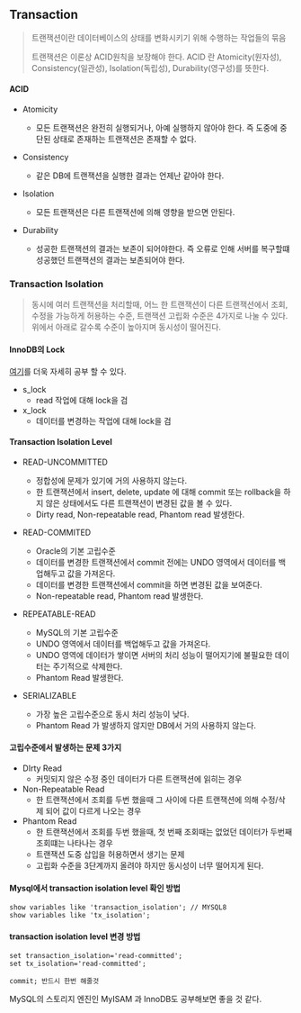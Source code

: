 ## Transaction

> 트랜잭션이란 데이터베이스의 상태를 변화시키기 위해 수행하는 작업들의 묶음
>
> 트랜잭션은 이론상 ACID원칙을 보장해야 한다. ACID 란 Atomicity(원자성), Consistency(일관성), Isolation(독립성), Durability(영구성)를 뜻한다.

#### ACID

* Atomicity

  * 모든 트랜잭션은 완전히 실행되거나, 아예 실행하지 않아야 한다. 즉 도중에 중단된 상태로 존재하는 트랜잭션은 존재할 수 없다.

* Consistency

  * 같은 DB에 트랜잭션을 실행한 결과는 언제난 같아야 한다.

* Isolation

  * 모든 트랜잭션은 다른 트랜잭션에 의해 영향을 받으면 안된다. 

* Durability

  * 성공한 트랜잭션의 결과는 보존이 되어야한다. 즉 오류로 인해 서버를 복구할떄 성공했던 트랜잭션의 결과는 보존되어야 한다.

  

### Transaction Isolation

> 동시에 여러 트랜잭션을 처리할때, 어느 한 트랜잭션이 다른 트랜잭션에서 조회, 수정을 가능하게 허용하는 수준, 트랜잭션 고립화 수준은 4가지로 나눌 수 있다. 위에서 아래로 갈수록 수준이 높아지며 동시성이 떨어진다.

#### InnoDB의 Lock

[여기](https://suhwan.dev/2019/06/09/transaction-isolation-level-and-lock/)를 더욱 자세히 공부 할 수 있다.

* s_lock
  * read 작업에 대해 lock을 검
* x_lock
  * 데이터를 변경하는 작업에 대해 lock을 검



#### Transaction Isolation Level

* READ-UNCOMMITTED
  * 정합성에 문제가 있기에 거의 사용하지 않는다.
  * 한 트랜잭션에서 insert, delete, update 에 대해 commit 또는 rollback을 하지 않은 상태에서도 다른 트랜잭션이 변경된 값을 볼 수 있다.
  * Dirty read, Non-repeatable read, Phantom read 발생한다.
* READ-COMMITED
  * Oracle의 기본 고립수준
  * 데이터를 변경한 트랜잭션에서 commit 전에는 UNDO 영역에서 데이터를 백업해두고 값을 가져온다.
  * 데이터를 변경한 트랜잭션에서 commit을 하면 변경된 값을 보여준다.
  * Non-repeatable read, Phantom read 발생한다.

* REPEATABLE-READ
  * MySQL의 기본 고립수준
  * UNDO 영역에서 데이터를 백업해두고 값을 가져온다.
  * UNDO 영역에 데이터가 쌓이면 서버의 처리 성능이 떨어지기에 불필요한 데이터는 주기적으로 삭제한다.
  * Phantom Read 발생한다.
* SERIALIZABLE
  * 가장 높은 고립수준으로 동시 처리 성능이 낮다.
  * Phantom Read 가 발생하지 않지만 DB에서 거의 사용하지 않는다.

#### 고립수준에서 발생하는 문제 3가지

* DIrty Read
  * 커밋되지 않은 수정 중인 데이터가 다른 트랜잭션에 읽히는 경우 
* Non-Repeatable Read
  * 한 트랜잭션에서 조회를 두번 했을때 그 사이에 다른 트랜잭션에 의해 수정/삭제 되어 값이 다르게 나오는 경우
* Phantom Read
  * 한 트랜잭션에서 조회를 두번 했을때, 첫 번째 조회때는 없었던 데이터가 두번째 조회떄는 나타나는 경우
  * 트랜잭션 도중 삽입을 허용하면서 생기는 문제
  * 고립화 수준을 3단계까지 올려야 하지만 동시성이 너무 떨어지게 된다.

#### Mysql에서 transaction isolation level 확인 방법

```mysql
show variables like 'transaction_isolation'; // MYSQL8
show variables like 'tx_isolation';
```

#### transaction isolation level 변경 방법

````mysql
set transaction_isolation='read-committed';
set tx_isolation='read-committed';

commit; 반드시 한번 해줄것
````



MySQL의 스토리지 엔진인 MyISAM 과 InnoDB도 공부해보면 좋을 것 같다.